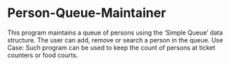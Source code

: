 # Person-Queue-Maintainer
This program maintains a queue of persons using the ‘Simple Queue’ data structure. The user can add, remove or search a person in the queue.  Use Case: Such program can be used to keep the count of persons at ticket counters or food courts.
